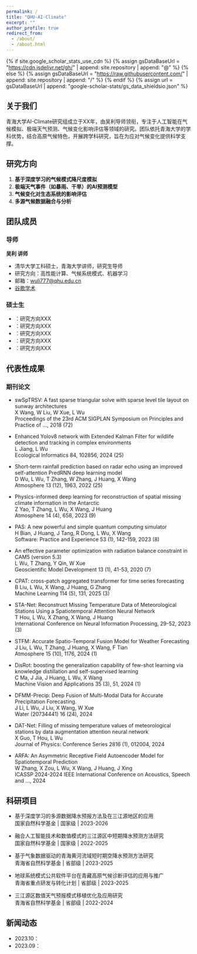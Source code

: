 ```yaml
---
permalink: /
title: "QHU-AI-Climate"
excerpt: ""
author_profile: true
redirect_from: 
  - /about/
  - /about.html
---
```


{% if site.google_scholar_stats_use_cdn %}
{% assign gsDataBaseUrl = "https://cdn.jsdelivr.net/gh/" | append: site.repository | append: "@" %}
{% else %}
{% assign gsDataBaseUrl = "https://raw.githubusercontent.com/" | append: site.repository | append: "/" %}
{% endif %}
{% assign url = gsDataBaseUrl | append: "google-scholar-stats/gs_data_shieldsio.json" %}

<span class='anchor' id='about-us'></span>

## 关于我们
青海大学AI-Climate研究组成立于XX年，由吴利导师领衔，专注于人工智能在气候模拟、极端天气预测、气候变化影响评估等领域的研究。团队依托青海大学的学科优势，结合高原气候特色，开展跨学科研究，旨在为应对气候变化提供科学支撑。


<span class='anchor' id='research-areas'></span>

## 研究方向
1. **基于深度学习的气候模式降尺度模拟**  
2. **极端天气事件（如暴雨、干旱）的AI预测模型**  
3. **气候变化对生态系统的影响评估**  
4. **多源气候数据融合与分析**  


<span class='anchor' id='team-members'></span>

## 团队成员
### 导师
**吴利 讲师**  
- 清华大学工科硕士，青海大学讲师，研究生导师  
- 研究方向：高性能计算、气候系统模式、机器学习  
- 邮箱：wuli777@qhu.edu.cn  
- [谷歌学术](https://scholar.google.com/citations?user=Cf1UPf0AAAAJ&hl=zh-CN)  


### 硕士生
- ：研究方向XXX  
- ：研究方向XXX  
- ：研究方向XXX  
- ：研究方向XXX  
- ：研究方向XXX  


<span class='anchor' id='publications'></span>

## 代表性成果
### 期刊论文
- swSpTRSV: A fast sparse triangular solve with sparse level tile layout on sunway architectures  
  X Wang, W Liu, W Xue, L Wu  
  Proceedings of the 23rd ACM SIGPLAN Symposium on Principles and Practice of …, 2018 (72)  

- Enhanced Yolov8 network with Extended Kalman Filter for wildlife detection and tracking in complex environments  
  L Jiang, L Wu  
  Ecological Informatics 84, 102856, 2024 (25)  

- Short-term rainfall prediction based on radar echo using an improved self-attention PredRNN deep learning model  
  D Wu, L Wu, T Zhang, W Zhang, J Huang, X Wang  
  Atmosphere 13 (12), 1963, 2022 (25)  

- Physics-informed deep learning for reconstruction of spatial missing climate information in the Antarctic  
  Z Yao, T Zhang, L Wu, X Wang, J Huang  
  Atmosphere 14 (4), 658, 2023 (9)  

- PAS: A new powerful and simple quantum computing simulator  
  H Bian, J Huang, J Tang, R Dong, L Wu, X Wang  
  Software: Practice and Experience 53 (1), 142-159, 2023 (8)  

- An effective parameter optimization with radiation balance constraint in CAM5 (version 5.3)  
  L Wu, T Zhang, Y Qin, W Xue  
  Geoscientific Model Development 13 (1), 41-53, 2020 (7)  

- CPAT: cross-patch aggregated transformer for time series forecasting  
  B Liu, L Wu, X Wang, J Huang, G Zhang  
  Machine Learning 114 (5), 131, 2025 (3)  

- STA-Net: Reconstruct Missing Temperature Data of Meteorological Stations Using a Spatiotemporal Attention Neural Network  
  T Hou, L Wu, X Zhang, X Wang, J Huang  
  International Conference on Neural Information Processing, 29-52, 2023 (3)  

- STFM: Accurate Spatio-Temporal Fusion Model for Weather Forecasting  
  J Liu, L Wu, T Zhang, J Huang, X Wang, F Tian  
  Atmosphere 15 (10), 1176, 2024 (1)  

- DisRot: boosting the generalization capability of few-shot learning via knowledge distillation and self-supervised learning  
  C Ma, J Jia, J Huang, L Wu, X Wang  
  Machine Vision and Applications 35 (3), 51, 2024 (1)  

- DFMM-Precip: Deep Fusion of Multi-Modal Data for Accurate Precipitation Forecasting.  
  J Li, L Wu, J Liu, X Wang, W Xue  
  Water (20734441) 16 (24), 2024  

- DAT-Net: Filling of missing temperature values of meteorological stations by data augmentation attention neural network  
  X Guo, T Hou, L Wu  
  Journal of Physics: Conference Series 2816 (1), 012004, 2024  

- ARFA: An Asymmetric Receptive Field Autoencoder Model for Spatiotemporal Prediction  
  W Zhang, X Zou, L Wu, X Wang, J Huang, J Xing  
  ICASSP 2024-2024 IEEE International Conference on Acoustics, Speech and …, 2024  


<span class='anchor' id='projects'></span>

## 科研项目
- 基于深度学习的多源数据降水预报方法及在三江源地区的应用  
  国家自然科学基金 | 国家级 | 2023-2026

- 融合人工智能技术和数值模式的三江源区中短期降水预测方法研究  
  国家自然科学基金 | 国家级 | 2022-2025

- 基于气象数据驱动的青海黄河流域短时期空降水预测方法研究  
  青海省自然科学基金 | 省部级 | 2023-2025

- 地球系统模式公共软件平台在青藏高原气候诊断评估的应用与推广  
  青海省重点研发与转化计划 | 省部级  | 2023-2025 

- 三江源区数值天气预报模式移植优化及应用研究  
  青海省自然科学基金 | 省部级 | 2022-2024  


<span class='anchor' id='news'></span>

## 新闻动态
- 2023.10：  
- 2023.09：  
